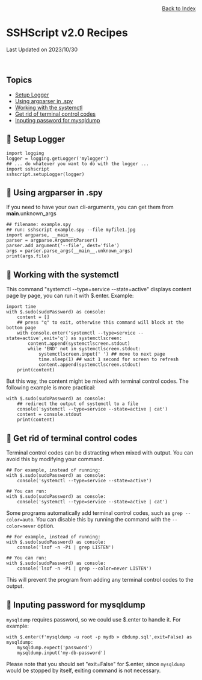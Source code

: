 # SSHScript v2.0 Recipes

Last Updated on 2023/10/30

<div style="text-align:right;position:relative;top:-140px"><a href="./index">Back to Index</a></div>

## Topics

* [Setup Logger](#setuplogger)
* [Using argparser in .spy](#argparser)
* [Working with the systemctl](#systemctl)
* [Get rid of terminal control codes](#getridterminalcodes)
* [Inputing password for mysqldump](#mysqldump)

## 🔵 <a name="setuplogger"></a>Setup Logger
```
import logging
logger = logging.getLogger('mylogger')
## ... do whatever you want to do with the logger ...
import sshscript
sshscript.setupLogger(logger)
```
## 🔵 <a name="argparser"></a>Using argparser in .spy
If you need to have your own cli-arguments, you can get them from __main__.unknown_args
```
## filename: example.spy
## run: sshscript example.spy --file myfile1.jpg
import argparse, __main__
parser = argparse.ArgumentParser()
parser.add_argument('--file', dest='file')
args = parser.parse_args(__main__.unknown_args)
print(args.file)
```
## 🔵 <a name="systemctl"></a>Working with the systemctl
This command "systemctl --type=service --state=active" displays content page by page, you can run it with $.enter.
Example:
```
import time    
with $.sudo(sudoPassword) as console:
    content = []
    ## press "q" to exit, otherwise this command will block at the bottom page
    with console.enter('systemctl --type=service --state=active',exit='q') as systemctlscreen:
        content.append(systemctlscreen.stdout)
        while 'END' not in systemctlscreen.stdout:
            systemctlscreen.input(' ') ## move to next page
            time.sleep(1) ## wait 1 second for screen to refresh
            content.append(systemctlscreen.stdout)
    print(content) 
```
But this way, the content might be mixed with terminal control codes.
The following example is more practical:
```
with $.sudo(sudoPassword) as console:
    ## redirect the output of systemctl to a file
    console('systemctl --type=service --state=active | cat')
    content = console.stdout
    print(content) 
```

## 🔵 <a name="getridterminalcodes"></a>Get rid of terminal control codes

Terminal control codes can be distracting when mixed with output. You can avoid this by modifying your command. 
```
## For example, instead of running:
with $.sudo(sudoPassword) as console:
    console('systemctl --type=service --state=active')

## You can run:
with $.sudo(sudoPassword) as console:
    console('systemctl --type=service --state=active | cat')
```
Some programs automatically add terminal control codes, such as `grep --color=auto`.
You can disable this by running the command with the `--color=never` option. 

```
## For example, instead of running:
with $.sudo(sudoPassword) as console:
    console('lsof -n -Pi | grep LISTEN')

## You can run:
with $.sudo(sudoPassword) as console:
    console('lsof -n -Pi | grep --color=never LISTEN')
```

This will prevent the program from adding any terminal control codes to the output.


## 🔵 <a name="mysqldump"></a>Inputing password for mysqldump
`mysqldump` requires password, so we could use $.enter to handle it. For example:
```
with $.enter(f'mysqldump -u root -p mydb > dbdump.sql',exit=False) as mysqldump:
    mysqldump.expect('password')
    mysqldump.input('my-db-password')
```
Please note that you should set "exit=False" for $.enter, since `mysqldump` would be stopped by itself, exiting command is not necessary.
